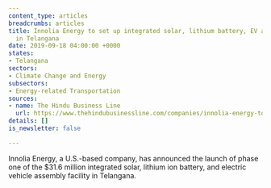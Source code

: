 ```yaml
---
content_type: articles
breadcrumbs: articles
title: Innolia Energy to set up integrated solar, lithium battery, EV assembly unit
  in Telangana
date: 2019-09-18 04:00:00 +0000
states:
- Telangana
sectors:
- Climate Change and Energy
subsectors:
- Energy-related Transportation
sources:
- name: The Hindu Business Line
  url: https://www.thehindubusinessline.com/companies/innolia-energy-to-set-up-integrated-solar-lithium-battery-ev-assembly-unit-in-telangana/article29383558.ece
details: []
is_newsletter: false

---
```

Innolia Energy, a U.S.-based company, has announced the launch of phase one of the $31.6 million integrated solar, lithium ion battery, and electric vehicle assembly facility in Telangana.
